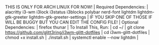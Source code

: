 THIS IS ONLY FOR ARCH LINUX FOR NOW! | Required Dependencies: | alacritty i3-wm i3lock i3status i3blocks polybar nerd-font lightdm lightdm-gtk-greeter lightdm-gtk-greeter-settings | IF YOU SKIP ONE OF THOSE IF WILL BE BUGGY BUT YOU CAN EDIT THE CONFIG FILE! | Optional Dependencies: | firefox thunar | To Install This, Run: | cd ~/ | git clone https://github.com/glitt3ring/i3wm-glitt-dotfiles | cd i3wm-glitt-dotfiles | chmod +x install.sh | ./install.sh | systemctl enable --now lightdm |
